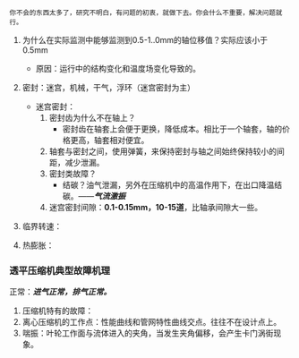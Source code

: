 ```
你不会的东西太多了，研究不明白，有问题的初衷，就做下去。你会什么不重要，解决问题就行。
```
1. 为什么在实际监测中能够监测到0.5-1..0mm的轴位移值？实际应该小于0.5mm
	- 原因：运行中的结构变化和温度场变化导致的。

2. 密封：迷宫，机械，干气，浮环（迷宫密封为主）
	- 迷宫密封：
		1. 密封齿为什么不在轴上？
			- 密封齿在轴套上会便于更换，降低成本。相比于一个轴套，轴的价格更高，轴套相对便宜。
		2. 轴套与密封之间，使用弹簧，来保持密封与轴之间始终保持较小的间距，减少泄漏。
		3. 密封类故障？
			- 结碳？油气泄漏，另外在压缩机中的高温作用下，在出口降温结碳。——***气流激振***
		4. 迷宫密封间隙：**0.1-0.15mm，10-15道**，比轴承间隙大一些。
1. 临界转速：
2. 热膨胀：


### 透平压缩机典型故障机理

正常：***进气正常，排气正常。***

1. 压缩机特有的故障：
2. 离心压缩机的工作点：性能曲线和管网特性曲线交点。往往不在设计点上。
3. 喘振：叶轮工作面与流体进入的夹角，当发生夹角偏移，会产生卡门涡街现象。
